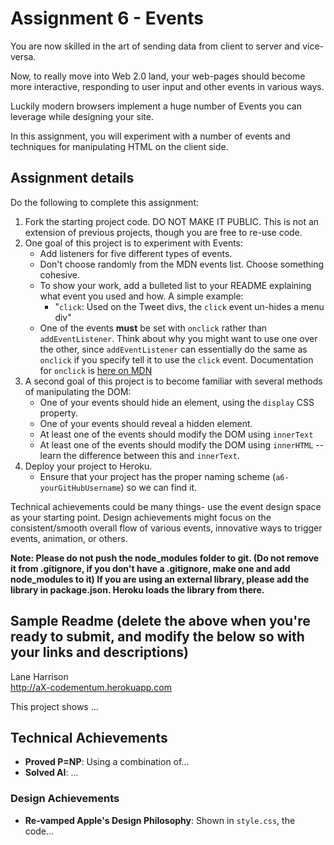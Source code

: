 Assignment 6 - Events
===

You are now skilled in the art of sending data from client to server and vice-versa.

Now, to really move into Web 2.0 land, your web-pages should become more interactive, responding to user input and other events in various ways.

Luckily modern browsers implement a huge number of Events you can leverage while designing your site.

In this assignment, you will experiment with a number of events and techniques for manipulating HTML on the client side.

Assignment details
---

Do the following to complete this assignment:

1. Fork the starting project code. DO NOT MAKE IT PUBLIC. This is not an extension of previous projects, though you are free to re-use code.
2. One goal of this project is to experiment with Events: 
    * Add listeners for five different types of events.
    * Don't choose randomly from the MDN events list. Choose something cohesive.
    * To show your work, add a bulleted list to your README explaining what event you used and how. A simple example:
        * "`click`: Used on the Tweet divs, the `click` event un-hides a menu div"
    * One of the events **must** be set with `onclick` rather than `addEventListener`. Think about why you might want to use one over the other, since `addEventListener` can essentially do the same as `onclick` if you specify tell it to use the `click` event. Documentation for `onclick` is [here on MDN](https://developer.mozilla.org/en-US/docs/Web/API/GlobalEventHandlers/onclick)
3. A second goal of this project is to become familiar with several methods of manipulating the DOM:
    * One of your events should hide an element, using the `display` CSS property.
    * One of your events should reveal a hidden element.
    * At least one of the events should modify the DOM using `innerText`
    * At least one of the events should modify the DOM using `innerHTML` -- learn the difference between this and `innerText`.
3. Deploy your project to Heroku.
    * Ensure that your project has the proper naming scheme (`a6-yourGitHubUsername`) so we can find it.


Technical achievements could be many things- use the event design space as your starting point.
Design achievements might focus on the consistent/smooth overall flow of various events, innovative ways to trigger events, animation, or others.

__Note: Please do not push the node_modules folder to git. (Do not remove it from .gitignore, if you don't have a .gitignore, make one and add node_modules to it) If you are using an external library, please add the library in package.json. Heroku loads the library from there.__


Sample Readme (delete the above when you're ready to submit, and modify the below so with your links and descriptions)
---

Lane Harrison  
http://aX-codementum.herokuapp.com

This project shows ...

## Technical Achievements
- **Proved P=NP**: Using a combination of...
- **Solved AI**: ...

### Design Achievements
- **Re-vamped Apple's Design Philosophy**: Shown in `style.css`, the code...

